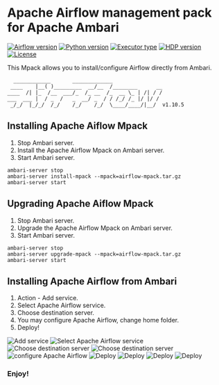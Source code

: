 # Apache Airflow management pack for Apache Ambari

[![Airflow version](https://img.shields.io/badge/Airflow-1.10.5-brightgreen.svg)](https://github.com/sburn/ambari-airflow)
[![Python version](https://img.shields.io/badge/Python-3-brightgreen.svg)](https://github.com/sburn/ambari-airflow)
[![Executor type](https://img.shields.io/badge/Executor-Celery-brightgreen.svg)](https://github.com/sburn/ambari-airflow)
[![HDP version](https://img.shields.io/badge/HDP-3.1-brightgreen.svg)](https://github.com/sburn/ambari-airflow)
[![License](http://img.shields.io/:license-Apache%202.0-blue.svg)](http://www.apache.org/licenses/LICENSE-2.0.txt)

This Mpack allows you to install/configure Airflow directly from Ambari.
```
  ____________       _____________
 ____    |__( )_________  __/__  /________      __
____  /| |_  /__  ___/_  /_ __  /_  __ \_ | /| / /
___  ___ |  / _  /   _  __/ _  / / /_/ /_ |/ |/ /
 _/_/  |_/_/  /_/    /_/    /_/  \____/____/|__/  v1.10.5
```

Installing Apache Aiflow Mpack
------------------------------
1. Stop Ambari server.
2. Install the Apache Airflow Mpack on Ambari server.
3. Start Ambari server.

```
ambari-server stop
ambari-server install-mpack --mpack=airflow-mpack.tar.gz
ambari-server start
```

Upgrading Apache Aiflow Mpack
-----------------------------
1. Stop Ambari server.
2. Upgrade the Apache Airflow Mpack on Ambari server.
3. Start Ambari server.

```
ambari-server stop
ambari-server upgrade-mpack --mpack=airflow-mpack.tar.gz
ambari-server start
```

Installing Apache Airflow from Ambari
-------------------------------------
1. Action - Add service.
2. Select Apache Airflow service.
3. Choose destination server.
4. You may configure Apache Airflow, change home folder.
5. Deploy!

![Add service](https://github.com/sburn/ambari-airflow/blob/master/Screenshots/1.PNG)
![Select Apache Airflow service](https://github.com/sburn/ambari-airflow/blob/master/Screenshots/2.PNG)
![Choose destination server](https://github.com/sburn/ambari-airflow/blob/master/Screenshots/3.PNG)
![Choose destination server](https://github.com/sburn/ambari-airflow/blob/master/Screenshots/3-1.PNG)
![configure Apache Airflow](https://github.com/sburn/ambari-airflow/blob/master/Screenshots/4.PNG)
![Deploy](https://github.com/sburn/ambari-airflow/blob/master/Screenshots/5.PNG)
![Deploy](https://github.com/sburn/ambari-airflow/blob/master/Screenshots/6.PNG)
![Deploy](https://github.com/sburn/ambari-airflow/blob/master/Screenshots/8.PNG)
![Deploy](https://github.com/sburn/ambari-airflow/blob/master/Screenshots/10.PNG)


### Enjoy!
